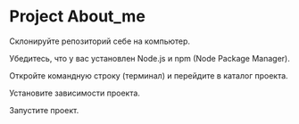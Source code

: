 # Project About_me
Склонируйте репозиторий себе на компьютер.

Убедитесь, что у вас установлен Node.js и npm (Node Package Manager).

Откройте командную строку (терминал) и перейдите в каталог проекта.

Установите зависимости проекта.

Запустите проект.
